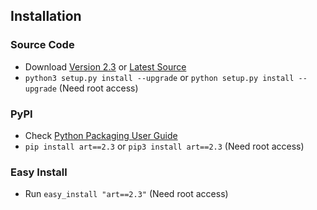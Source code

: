 ## Installation		

### Source Code
- Download [Version 2.3](https://github.com/sepandhaghighi/art/archive/v2.3.zip) or [Latest Source ](https://github.com/sepandhaghighi/art/archive/dev.zip)
- `python3 setup.py install --upgrade` or `python setup.py install --upgrade` (Need root access)				

### PyPI


- Check [Python Packaging User Guide](https://packaging.python.org/installing/)     
- `pip install art==2.3` or `pip3 install art==2.3` (Need root access)

### Easy Install

- Run `easy_install "art==2.3"` (Need root access)
